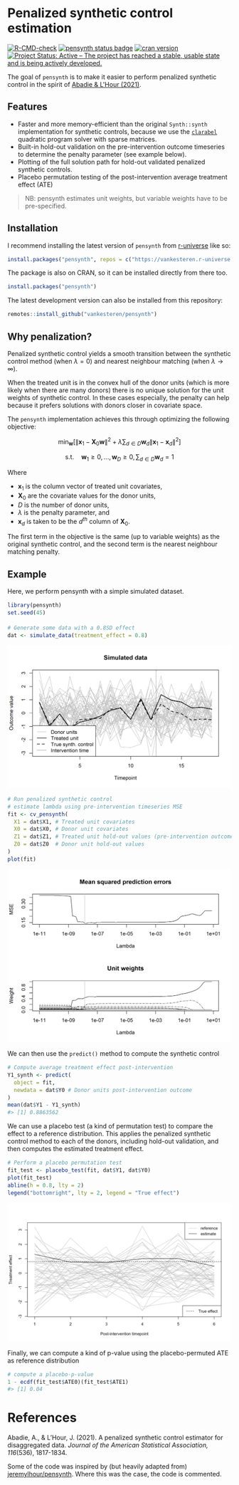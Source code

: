 
# Penalized synthetic control estimation

[![R-CMD-check](https://github.com/vankesteren/pensynth/actions/workflows/R-CMD-check.yaml/badge.svg)](https://github.com/vankesteren/pensynth/actions/workflows/R-CMD-check.yaml)
[![pensynth status badge](https://vankesteren.r-universe.dev/badges/pensynth)](https://vankesteren.r-universe.dev/pensynth)
[![cran version](
https://www.r-pkg.org/badges/version/pensynth)](https://cran.r-project.org/package=pensynth)
[![Project Status: Active – The project has reached a stable, usable state and is being actively developed.](https://www.repostatus.org/badges/latest/active.svg)](https://www.repostatus.org/#active)

The goal of `pensynth` is to make it easier to perform penalized synthetic control in the spirit of [Abadie & L'Hour (2021)](https://doi.org/10.1080/01621459.2021.1971535). 

## Features
- Faster and more memory-efficient than the original `Synth::synth` implementation for synthetic controls, because we use the [`clarabel`](https://oxfordcontrol.github.io/ClarabelDocs/stable/) quadratic program solver with sparse matrices.
- Built-in hold-out validation on the pre-intervention outcome timeseries to determine the penalty parameter (see example below).
- Plotting of the full solution path for hold-out validated penalized synthetic controls.
- Placebo permutation testing of the post-intervention average treatment effect (ATE)

> NB: pensynth estimates unit weights, but variable weights have to be pre-specified.

## Installation

I recommend installing the latest version of `pensynth` from [r-universe](https://vankesteren.r-universe.dev/pensynth) like so:

```r
install.packages("pensynth", repos = c("https://vankesteren.r-universe.dev", "https://cloud.r-project.org"))
```

The package is also on CRAN, so it can be installed directly from there too.

```r
install.packages("pensynth")
```

The latest development version can also be installed from this repository:

```r
remotes::install_github("vankesteren/pensynth")
```

## Why penalization?

Penalized synthetic control yields a smooth transition between the synthetic control method (when $\lambda = 0$) and nearest neighbour matching (when $\lambda \to \infty$).

When the treated unit is in the convex hull of the donor units (which is more likely when there are many donors) there is no unique solution for the unit weights of synthetic control. In these cases especially, the penalty can help because it prefers solutions with donors closer in covariate space. 

The `pensynth` implementation achieves this through optimizing the following objective:

```math
\min_{\boldsymbol{w}} \left[ \| \boldsymbol{x}_1 - \boldsymbol{X}_0 \boldsymbol{w} \|^2 + \lambda \sum_{d\in D} \boldsymbol{w}_d \|\boldsymbol{x}_1 - \boldsymbol{x}_{d}\|^2 \right]
```

```math
\text{s.t.} \quad \boldsymbol{w}_1 \geq 0, ..., \boldsymbol{w}_D \geq 0,
\, \sum_{d\in D} \boldsymbol{w}_d = 1
```

Where 
- $\boldsymbol{x}_1$ is the column vector of treated unit covariates,  
- $\boldsymbol{X}_0$ are the covariate values for the donor units, 
- $D$ is the number of donor units, 
- $\lambda$ is the penalty parameter, and 
- $\boldsymbol{x}_{d}$ is taken to be the $d^{th}$ column of $\boldsymbol{X}_0$.

The first term in the objective is the same (up to variable weights) as the original synthetic control, and the second term is the nearest neighbour matching penalty.

## Example

Here, we perform pensynth with a simple simulated dataset.

```r
library(pensynth)
set.seed(45)

# Generate some data with a 0.8SD effect
dat <- simulate_data(treatment_effect = 0.8)
```
![dataplot](img/dataplot.png)

```r
# Run penalized synthetic control
# estimate lambda using pre-intervention timeseries MSE
fit <- cv_pensynth(
  X1 = dat$X1, # Treated unit covariates
  X0 = dat$X0, # Donor unit covariates
  Z1 = dat$Z1, # Treated unit hold-out values (pre-intervention outcome)
  Z0 = dat$Z0  # Donor unit hold-out values
)
plot(fit)
```
![cvplot](img/cvplot.png)

We can then use the `predict()` method to compute the synthetic control
```r
# Compute average treatment effect post-intervention
Y1_synth <- predict(
  object = fit, 
  newdata = dat$Y0 # Donor units post-intervention outcome
)
mean(dat$Y1 - Y1_synth)
#> [1] 0.8863562
```

We can use a placebo test (a kind of permutation test) to compare the effect to a reference distribution. This applies the penalized synthetic control method to each of the donors, including hold-out validation, and then computes the estimated treatment effect.

```r
# Perform a placebo permutation test
fit_test <- placebo_test(fit, dat$Y1, dat$Y0)
plot(fit_test)
abline(h = 0.8, lty = 2)
legend("bottomright", lty = 2, legend = "True effect")
```
![testplot](img/testplot.png)

Finally, we can compute a kind of p-value using the placebo-permuted ATE as reference distribution
```r
# compute a placebo-p-value
1 - ecdf(fit_test$ATE0)(fit_test$ATE1)
#> [1] 0.04
```

# References

Abadie, A., & L’Hour, J. (2021). A penalized synthetic control estimator for disaggregated data. _Journal of the American Statistical Association, 116_(536), 1817-1834.

Some of the code was inspired by (but heavily adapted from) [jeremylhour/pensynth](https://github.com/jeremylhour/pensynth). Where this was the case, the code is commented.
